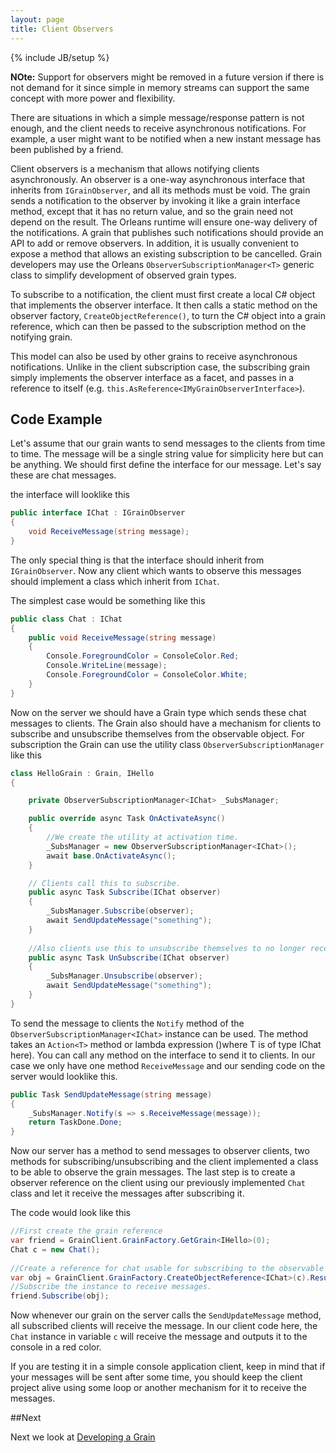 ```yaml
---
layout: page
title: Client Observers
---
```

{% include JB/setup %}

**NOte:** Support for observers might be removed in a future version if there is not demand for it since simple in memory streams can support the same concept with more power and flexibility.

There are situations in which a simple message/response pattern is not enough, and the client needs to receive asynchronous notifications. 
For example, a user might want to be notified when a new instant message has been published by a friend.

Client observers is a mechanism that allows notifying clients asynchronously. 
An observer is a one-way asynchronous interface that inherits from `IGrainObserver`, and all its methods must be void. 
The grain sends a notification to the observer by invoking it like a grain interface method, except that it has no return value, and so the grain need not depend on the result. 
The Orleans runtime will ensure one-way delivery of the notifications. 
A grain that publishes such notifications should provide an API to add or remove observers. 
In addition, it is usually convenient to expose a method that allows an existing subscription to be cancelled. 
Grain developers may use the Orleans `ObserverSubscriptionManager<T>` generic class to simplify development of observed grain types.

To subscribe to a notification, the client must first create a local C# object that implements the observer interface. 
It then calls a static method on the observer factory, `CreateObjectReference()`, to turn the C# object into a grain reference, which can then be passed to the subscription method on the notifying grain.

This model can also be used by other grains to receive asynchronous notifications. 
Unlike in the client subscription case, the subscribing grain simply implements the observer interface as a facet, and passes in a reference to itself (e.g. `this.AsReference<IMyGrainObserverInterface>`).

## Code Example

Let's assume that our grain wants to send messages to the clients from time to time. The message will be a single string value for simplicity here but can be anything. We should first define the interface for our message. Let's say these are chat messages.

the interface will looklike this

``` csharp
public interface IChat : IGrainObserver
{
    void ReceiveMessage(string message);
}

```

The only special thing is that the interface should inherit from `IGrainObserver`. Now any client which wants to observe this messages should implement a class which inherit from `IChat`.

The simplest case would be something like this

``` csharp
public class Chat : IChat
{
    public void ReceiveMessage(string message)
    {
        Console.ForegroundColor = ConsoleColor.Red;
        Console.WriteLine(message);
        Console.ForegroundColor = ConsoleColor.White;
    }
}
```

Now on the server we should have a Grain type which sends these chat messages to clients. The Grain also should have a mechanism for clients to subscribe and unsubscribe themselves from the observable object. For subscription the Grain can use the utility class `ObserverSubscriptionManager` like this

``` csharp
class HelloGrain : Grain, IHello
{

    private ObserverSubscriptionManager<IChat> _SubsManager;

    public override async Task OnActivateAsync()
    {
        //We create the utility at activation time.
        _SubsManager = new ObserverSubscriptionManager<IChat>();
        await base.OnActivateAsync();
    }

    // Clients call this to subscribe.
    public async Task Subscribe(IChat observer)
    {
        _SubsManager.Subscribe(observer);
        await SendUpdateMessage("something");
    }
    
    //Also clients use this to unsubscribe themselves to no longer receive the messages.
    public async Task UnSubscribe(IChat observer)
    {
        _SubsManager.Unsubscribe(observer);
        await SendUpdateMessage("something");
    }
}
```

To send the message to clients the `Notify` method of the `ObserverSubscriptionManager<IChat>` instance can be used. The method takes an `Action<T>` method or lambda expression ()where T is of type IChat here). You can call any method on the interface to send it to clients. In our case we only have one method `ReceiveMessage` and our sending code on the server would looklike this.

``` csharp
public Task SendUpdateMessage(string message)
{
    _SubsManager.Notify(s => s.ReceiveMessage(message));
    return TaskDone.Done;
}

```

Now our server has a method to send messages to observer clients, two methods for subscribing/unsubscribing and the client implemented a class to be able to observe the grain messages. The last step is to create a observer reference on the client using our previously implemented `Chat` class and let it receive the messages after subscribing it.

The code would look like this

``` csharp
//First create the grain reference 
var friend = GrainClient.GrainFactory.GetGrain<IHello>(0);
Chat c = new Chat();
        
//Create a reference for chat usable for subscribing to the observable grain.
var obj = GrainClient.GrainFactory.CreateObjectReference<IChat>(c).Result;
//Subscribe the instance to receive messages.
friend.Subscribe(obj);
```

Now whenever our grain on the server calls the `SendUpdateMessage` method, all subscribed clients will receive the message. In our client code here, the `Chat` instance in variable `c` will receive the message and outputs it to the console in a red color. 

If you are testing it in a simple console application client, keep in mind that if your messages will be sent after some time, you should keep the client project alive using some loop or another mechanism for it to receive the messages.

##Next

Next we look at [Developing a Grain](Developing-a-Grain) 

